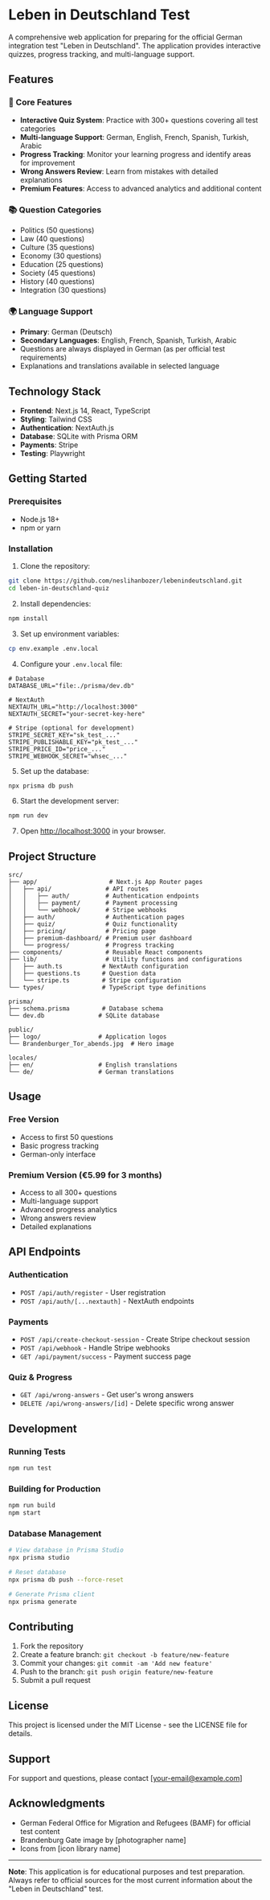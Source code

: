 # Leben in Deutschland Test

A comprehensive web application for preparing for the official German integration test "Leben in Deutschland". The application provides interactive quizzes, progress tracking, and multi-language support.

## Features

### 🎯 Core Features
- **Interactive Quiz System**: Practice with 300+ questions covering all test categories
- **Multi-language Support**: German, English, French, Spanish, Turkish, Arabic
- **Progress Tracking**: Monitor your learning progress and identify areas for improvement
- **Wrong Answers Review**: Learn from mistakes with detailed explanations
- **Premium Features**: Access to advanced analytics and additional content

### 📚 Question Categories
- Politics (50 questions)
- Law (40 questions)
- Culture (35 questions)
- Economy (30 questions)
- Education (25 questions)
- Society (45 questions)
- History (40 questions)
- Integration (30 questions)

### 🌍 Language Support
- **Primary**: German (Deutsch)
- **Secondary Languages**: English, French, Spanish, Turkish, Arabic
- Questions are always displayed in German (as per official test requirements)
- Explanations and translations available in selected language

## Technology Stack

- **Frontend**: Next.js 14, React, TypeScript
- **Styling**: Tailwind CSS
- **Authentication**: NextAuth.js
- **Database**: SQLite with Prisma ORM
- **Payments**: Stripe
- **Testing**: Playwright

## Getting Started

### Prerequisites
- Node.js 18+ 
- npm or yarn

### Installation

1. Clone the repository:
```bash
git clone https://github.com/neslihanbozer/lebenindeutschland.git
cd leben-in-deutschland-quiz
```

2. Install dependencies:
```bash
npm install
```

3. Set up environment variables:
```bash
cp env.example .env.local
```

4. Configure your `.env.local` file:
```env
# Database
DATABASE_URL="file:./prisma/dev.db"

# NextAuth
NEXTAUTH_URL="http://localhost:3000"
NEXTAUTH_SECRET="your-secret-key-here"

# Stripe (optional for development)
STRIPE_SECRET_KEY="sk_test_..."
STRIPE_PUBLISHABLE_KEY="pk_test_..."
STRIPE_PRICE_ID="price_..."
STRIPE_WEBHOOK_SECRET="whsec_..."
```

5. Set up the database:
```bash
npx prisma db push
```

6. Start the development server:
```bash
npm run dev
```

7. Open [http://localhost:3000](http://localhost:3000) in your browser.

## Project Structure

```
src/
├── app/                    # Next.js App Router pages
│   ├── api/               # API routes
│   │   ├── auth/          # Authentication endpoints
│   │   ├── payment/       # Payment processing
│   │   └── webhook/       # Stripe webhooks
│   ├── auth/              # Authentication pages
│   ├── quiz/              # Quiz functionality
│   ├── pricing/           # Pricing page
│   ├── premium-dashboard/ # Premium user dashboard
│   └── progress/          # Progress tracking
├── components/            # Reusable React components
├── lib/                   # Utility functions and configurations
│   ├── auth.ts           # NextAuth configuration
│   ├── questions.ts      # Question data
│   └── stripe.ts         # Stripe configuration
└── types/                # TypeScript type definitions

prisma/
├── schema.prisma         # Database schema
└── dev.db               # SQLite database

public/
├── logo/                # Application logos
└── Brandenburger_Tor_abends.jpg  # Hero image

locales/
├── en/                  # English translations
└── de/                  # German translations
```

## Usage

### Free Version
- Access to first 50 questions
- Basic progress tracking
- German-only interface

### Premium Version (€5.99 for 3 months)
- Access to all 300+ questions
- Multi-language support
- Advanced progress analytics
- Wrong answers review
- Detailed explanations

## API Endpoints

### Authentication
- `POST /api/auth/register` - User registration
- `POST /api/auth/[...nextauth]` - NextAuth endpoints

### Payments
- `POST /api/create-checkout-session` - Create Stripe checkout session
- `POST /api/webhook` - Handle Stripe webhooks
- `GET /api/payment/success` - Payment success page

### Quiz & Progress
- `GET /api/wrong-answers` - Get user's wrong answers
- `DELETE /api/wrong-answers/[id]` - Delete specific wrong answer

## Development

### Running Tests
```bash
npm run test
```

### Building for Production
```bash
npm run build
npm start
```

### Database Management
```bash
# View database in Prisma Studio
npx prisma studio

# Reset database
npx prisma db push --force-reset

# Generate Prisma client
npx prisma generate
```

## Contributing

1. Fork the repository
2. Create a feature branch: `git checkout -b feature/new-feature`
3. Commit your changes: `git commit -am 'Add new feature'`
4. Push to the branch: `git push origin feature/new-feature`
5. Submit a pull request

## License

This project is licensed under the MIT License - see the LICENSE file for details.

## Support

For support and questions, please contact [your-email@example.com]

## Acknowledgments

- German Federal Office for Migration and Refugees (BAMF) for official test content
- Brandenburg Gate image by [photographer name]
- Icons from [icon library name]

---

**Note**: This application is for educational purposes and test preparation. Always refer to official sources for the most current information about the "Leben in Deutschland" test.
